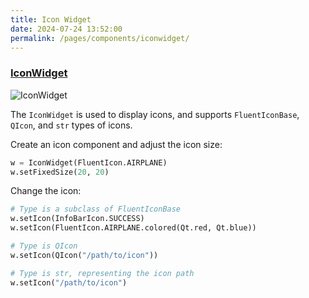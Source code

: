 ```yaml
---
title: Icon Widget
date: 2024-07-24 13:52:00
permalink: /pages/components/iconwidget/
---
```


### [IconWidget](https://pyqt-fluent-widgets.readthedocs.io/en/latest/autoapi/qfluentwidgets/components/widgets/icon_widget/index.html#qfluentwidgets.components.widgets.icon_widget.IconWidget)

![IconWidget](/img/components/iconwidget/IconWidget.png)

The `IconWidget` is used to display icons, and supports `FluentIconBase`, `QIcon`, and `str` types of icons.

Create an icon component and adjust the icon size:
```python
w = IconWidget(FluentIcon.AIRPLANE)
w.setFixedSize(20, 20)
```

Change the icon:

```python
# Type is a subclass of FluentIconBase
w.setIcon(InfoBarIcon.SUCCESS)
w.setIcon(FluentIcon.AIRPLANE.colored(Qt.red, Qt.blue))

# Type is QIcon
w.setIcon(QIcon("/path/to/icon"))

# Type is str, representing the icon path
w.setIcon("/path/to/icon")
```